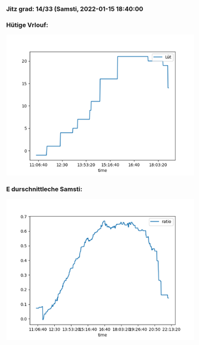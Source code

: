 ### Jitz grad: 14/33 (Samsti, 2022-01-15 18:40:00

### Hütige Vrlouf:
![Graph](Today.png)

### E durschnittleche Samsti:
![Graph](Samsti.png)
